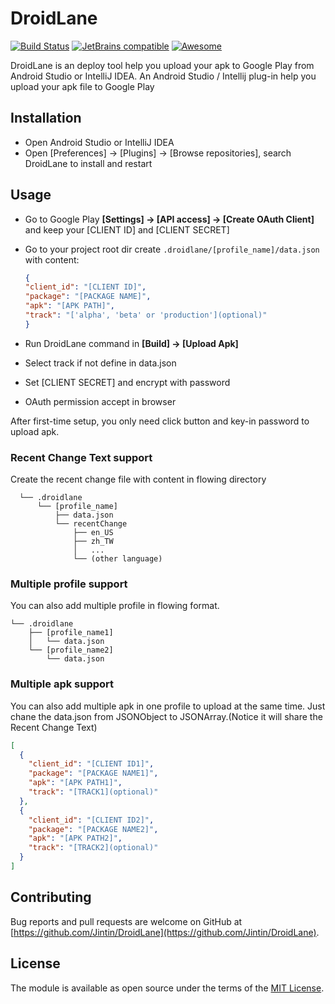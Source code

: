 # DroidLane
[![Build Status](https://travis-ci.org/Jintin/DroidLane.svg?branch=master)](https://travis-ci.org/Jintin/DroidLane)
[![JetBrains compatible](https://img.shields.io/badge/JetBrains-compatible-brightgreen.svg)](https://plugins.jetbrains.com/plugin/8068)
[![Awesome](https://cdn.rawgit.com/sindresorhus/awesome/d7305f38d29fed78fa85652e3a63e154dd8e8829/media/badge.svg)](https://github.com/JStumpp/awesome-android)

DroidLane is an deploy tool help you upload your apk to Google Play from Android Studio or IntelliJ IDEA. An Android Studio / Intellij plug-in help you upload your apk file to Google Play

## Installation
- Open Android Studio or IntelliJ IDEA
- Open [Preferences] -> [Plugins] -> [Browse repositories], search DroidLane to install and restart

## Usage
- Go to Google Play **[Settings] -> [API access] -> [Create OAuth Client]** and keep your [CLIENT ID] and [CLIENT SECRET]
- Go to your project root dir create `.droidlane/[profile_name]/data.json` with content:

  ```json
  {
  "client_id": "[CLIENT ID]",
  "package": "[PACKAGE NAME]",
  "apk": "[APK PATH]",
  "track": "['alpha', 'beta' or 'production'](optional)"
  }
  ```

- Run DroidLane command in **[Build] -> [Upload Apk]**
- Select track if not define in data.json
- Set [CLIENT SECRET] and encrypt with password
- OAuth permission accept in browser

After first-time setup, you only need click button and key-in password to upload apk.

### Recent Change Text support
Create the recent change file with content in flowing directory

```
  └── .droidlane
      └── [profile_name]
          ├── data.json
          └── recentChange
              ├── en_US
              ├── zh_TW
              │   ...
              └── (other language)
```

### Multiple profile support
You can also add multiple profile in flowing format.

```
└── .droidlane
    ├── [profile_name1]
    │   └── data.json
    └── [profile_name2]
        └── data.json
```

### Multiple apk support
You can also add multiple apk in one profile to upload at the same time. Just chane the data.json from JSONObject to JSONArray.(Notice it will share the Recent Change Text)

```json
[
  {
    "client_id": "[CLIENT ID1]",
    "package": "[PACKAGE NAME1]",
    "apk": "[APK PATH1]",
    "track": "[TRACK1](optional)"
  },
  {
    "client_id": "[CLIENT ID2]",
    "package": "[PACKAGE NAME2]",
    "apk": "[APK PATH2]",
    "track": "[TRACK2](optional)"
  }
]
```

## Contributing
Bug reports and pull requests are welcome on GitHub at [https://github.com/Jintin/DroidLane](https://github.com/Jintin/DroidLane).

## License
The module is available as open source under the terms of the [MIT License](http://opensource.org/licenses/MIT).
